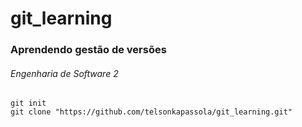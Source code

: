 # git_learning
### Aprendendo gestão de versões
###### Engenharia de Software 2
```
git init
git clone "https://github.com/telsonkapassola/git_learning.git"
```
